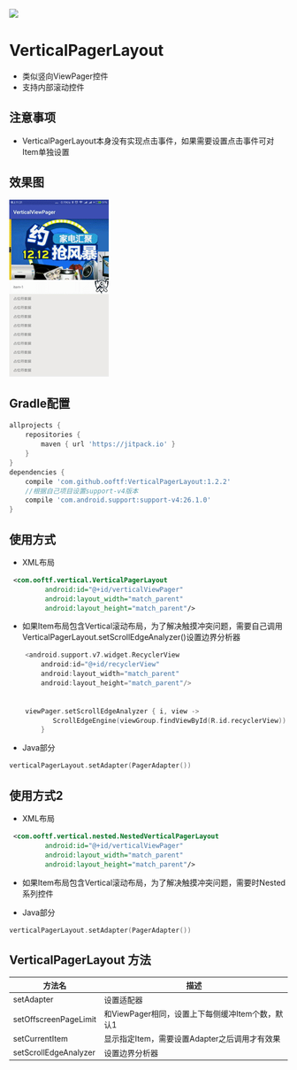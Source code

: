 [![](https://jitpack.io/v/ooftf/VerticalPagerLayout.svg)](https://jitpack.io/#ooftf/VerticalPagerLayout)
# VerticalPagerLayout
* 类似竖向ViewPager控件
* 支持内部滚动控件
## 注意事项
* VerticalPagerLayout本身没有实现点击事件，如果需要设置点击事件可对Item单独设置
## 效果图
![](https://github.com/ooftf/VerticalPagerLayout/raw/master/art/verticalPagerLayout.gif)
## Gradle配置
```groovy
allprojects {
    repositories {
        maven { url 'https://jitpack.io' }
    }
}
dependencies {
    compile 'com.github.ooftf:VerticalPagerLayout:1.2.2'
    //根据自己项目设置support-v4版本
    compile 'com.android.support:support-v4:26.1.0'
}
```
## 使用方式
* XML布局
```xml
 <com.ooftf.vertical.VerticalPagerLayout
         android:id="@+id/verticalViewPager"
         android:layout_width="match_parent"
         android:layout_height="match_parent"/>
```
* 如果Item布局包含Vertical滚动布局，为了解决触摸冲突问题，需要自己调用VerticalPagerLayout.setScrollEdgeAnalyzer()设置边界分析器
```kotlin
    <android.support.v7.widget.RecyclerView
        android:id="@+id/recyclerView"
        android:layout_width="match_parent"
        android:layout_height="match_parent"/>


    viewPager.setScrollEdgeAnalyzer { i, view ->
           ScrollEdgeEngine(viewGroup.findViewById(R.id.recyclerView))
        }

```
* Java部分
```kotlin
verticalPagerLayout.setAdapter(PagerAdapter())
```
## 使用方式2
* XML布局
```xml
 <com.ooftf.vertical.nested.NestedVerticalPagerLayout
         android:id="@+id/verticalViewPager"
         android:layout_width="match_parent"
         android:layout_height="match_parent"/>
```
* 如果Item布局包含Vertical滚动布局，为了解决触摸冲突问题，需要时Nested系列控件

* Java部分
```kotlin
verticalPagerLayout.setAdapter(PagerAdapter())
```
## VerticalPagerLayout 方法
|方法名|描述|
|---|---|
|setAdapter|设置适配器|
|setOffscreenPageLimit|和ViewPager相同，设置上下每侧缓冲Item个数，默认1|
|setCurrentItem|显示指定Item，需要设置Adapter之后调用才有效果|
|setScrollEdgeAnalyzer|设置边界分析器|

